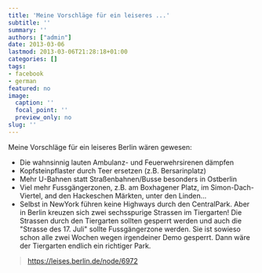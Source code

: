 ```yaml
---
title: 'Meine Vorschläge für ein leiseres ...'
subtitle: ''
summary: ''
authors: ["admin"]
date: 2013-03-06
lastmod: 2013-03-06T21:28:18+01:00
categories: []
tags:
- facebook
- german
featured: no
image:
  caption: ''
  focal_point: ''
  preview_only: no
slug: ''
---
```

Meine Vorschläge für ein leiseres Berlin wären gewesen:

- Die wahnsinnig lauten Ambulanz- und Feuerwehrsirenen dämpfen
- Kopfsteinpflaster durch Teer ersetzen (z.B. Bersarinplatz)
- Mehr U-Bahnen statt Straßenbahnen/Busse besonders in Ostberlin
- Viel mehr Fussgängerzonen, z.B. am Boxhagener Platz, im Simon-Dach-Viertel, and den Hackeschen Märkten, unter den Linden... 
- Selbst in NewYork führen keine Highways durch den CentralPark. Aber in Berlin kreuzen sich zwei sechsspurige Strassen im Tiergarten! Die Strassen durch den Tiergarten sollten gesperrt werden und auch die "Strasse des 17. Juli" sollte Fussgängerzone werden. Sie ist sowieso schon alle zwei Wochen wegen irgendeiner Demo gesperrt. Dann wäre der Tiergarten endlich ein richtiger Park.
> https://leises.berlin.de/node/6972


